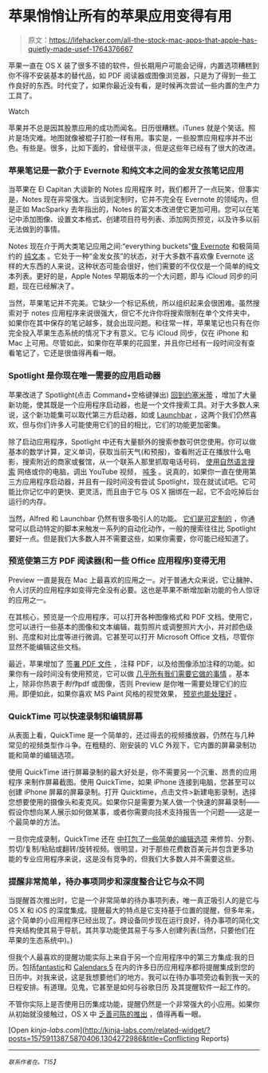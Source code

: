 # 苹果悄悄让所有的苹果应用变得有用

> 原文：<https://lifehacker.com/all-the-stock-mac-apps-that-apple-has-quietly-made-usef-1764376667>

苹果一直在 OS X 装了很多不错的软件，但长期用户可能会记得，内置选项糟糕到你不得不安装基本的替代品，如 PDF 阅读器或图像浏览器，只是为了得到一些工作良好的东西。时代变了，如果你最近没有看，是时候再次尝试一些内置的生产力工具了。

Watch

苹果并不总是因其股票应用的成功而闻名。日历很糟糕。iTunes 就是个笑话。照片是场灾难。地图就像被棍子打脸一样有用。事实是，一些股票应用程序并不出色。有些是。很多，比如下面的，曾经很平淡，但是这些年已经有了很大的改进。

### 苹果笔记是一款介于 Evernote 和纯文本之间的金发女孩笔记应用

当苹果在 El Capitan 大谈新的 Notes 应用程序 时，我们都开了一点玩笑，但事实是，Notes 现在非常强大。当谈到定制时，它并不完全在 Evernote 的领域内，但是正如 MacSparky 去年指出的，Notes 的富文本改进使它更加可用。您可以在笔记中添加图像、设置文本格式、创建项目符号列表、添加网页预览，以及许多以前无法做到的事情。 

Notes 现在介于两大类笔记应用之间:“everything buckets”[像 Evernote](http://lifehacker.com/ive-been-using-evernote-all-wrong-heres-why-its-actual-5989980) 和极简简约的 [纯文本](http://lifehacker.com/i-still-use-plain-text-for-everything-and-i-love-it-1758380840) 。它处于一种“金发女孩”的状态，对于大多数不喜欢像 Evernote 这样的大东西的人来说，这种状态可能会很好，他们需要的不仅仅是一个简单的纯文本列表。更好的是，Apple Notes 早期版本的一个大问题，即与 iCloud 同步的问题，现在已经解决了。

当然，苹果笔记并不完美。它缺少一个标记系统，所以组织起来会很困难。虽然搜索对于 notes 应用程序来说很强大，但它不允许你将搜索限制在单个文件夹中，如果你在其中保存的笔记越多，就会出现问题。和往常一样，苹果笔记也只有在你完全投入苹果生态系统的情况下才有意义。它与 iCloud 同步，仅在 iPhone 和 Mac 上可用。尽管如此，如果你在苹果的花园里，并且你已经有一段时间没有查看笔记了，它还是很值得再看一眼。

### Spotlight 是你现在唯一需要的应用启动器

苹果改进了 Spotlight(点击 Command+空格键弹出) [回到约塞米蒂](http://lifehacker.com/all-the-new-stuff-in-os-x-10-10-yosemite-1584870045) ，增加了大量新功能，使其既是一个应用程序启动器，也是一个文件搜索工具。对于大多数人来说，这个新功能集可以取代第三方启动器，如或 [Launchbar](http://www.obdev.at/products/launchbar/index.html) ，这两个我们仍然喜欢，但与你们许多人可能使用它们的目的相比，它们的功能更加密集。

除了启动应用程序，Spotlight 中还有大量额外的搜索参数可供您使用。你可以做基本的数学计算，定义单词，获取当前天气(和预报)，查看附近正在播放什么电影，搜索附近的商家或餐馆，从一个联系人那里抓取电话号码， [使用自然语言搜索](https://lifehacker.com/all-of-os-x-el-capitans-new-features-in-two-minutes-1733670933) 网络或你的电脑，调出 YouTube 视频， [吨多](https://support.apple.com/kb/PH18828?locale=en_US) 。说真的，如果你一直在使用第三方应用程序启动器，并且有一段时间没有尝试 Spotlight，现在就试试吧。它可能比你记忆中的更快、更灵活，而且由于它与 OS X 捆绑在一起，它不会吃掉后台运行的内存。

当然，Alfred 和 Launchbar 仍然有很多吸引人的功能。 [它们是可定制的](http://lifehacker.com/the-best-app-launcher-for-mac-5835412) ，你通常可以启动特定的脚本来触发一系列的自动化动作，一般的搜索往往比 Spotlight 要好一点。但是我们大多数人并不需要这些，如果你需要，你可能已经知道了。

### 预览使第三方 PDF 阅读器(和一些 Office 应用程序)变得无用

Preview 一直是我在 Mac 上最喜欢的应用之一。对于普通大众来说，它让臃肿、令人讨厌的应用程序如变得完全没有必要。这也是苹果不断增加新功能的令人惊讶的应用之一。

在其核心，预览是一个应用程序，可以打开各种图像格式和 PDF 文档。使用它，您可以进行一些基本的图像和文本编辑，裁剪照片或调整照片大小，并对颜色级别、亮度和对比度等进行微调。它甚至可以打开 Microsoft Office 文档，尽管你显然不能编辑这些文档。

最近，苹果增加了 [签署 PDF 文件](http://lifehacker.com/whats-the-best-way-to-to-sign-documents-electronically-5990172) ，注释 PDF，以及给图像添加注释的功能。如果你有一段时间没有使用预览，它可以做 [几乎所有我们需要它做的事情](http://lifehacker.com/seven-unsung-built-in-gems-of-mac-os-x-1575911387) 。基本上，除非你热衷于*制作*pdf 或图像，否则 Preview 是你唯一需要处理它们的应用。即便如此，如果你喜欢 MS Paint 风格的视觉效果， [预览也能处理好](https://lifehacker.com/access-your-macs-hidden-paint-program-in-preview-1668291036) 。

### QuickTime 可以快速录制和编辑屏幕

从表面上看，QuickTime 是一个简单的，还过得去的视频播放器，仍然在与几种常见的视频类型作斗争。在粗糙的、刚安装的 VLC 外观下，它内置的屏幕录制功能和简单的编辑选项。

使用 QuickTime 进行屏幕录制的最大好处是，你不需要另一个沉重、昂贵的应用程序 来制作屏幕截图。使用 QuickTime，如果 iPhone 连接到电脑，您甚至可以创建 iPhone 屏幕的屏幕录制。打开 Quicktime，点击文件>新建电影录制，选择您想要使用的摄像头和麦克风。如果你只是需要为某人做一个快速的屏幕录制——假设你想向某人展示如何做某事，或者你需要向技术支持报告一个问题——这是一个最简单的方法。

一旦你完成录制，QuickTime 还在 [中打包了一些简单的编辑选项](https://support.apple.com/en-us/HT201066) 来修剪、分割、剪切/复制/粘贴或翻转/旋转视频。很明显，对于那些花费数百美元并包含更多功能的专业应用程序来说，这是没有竞争的，但我们大多数人并不需要这些。

### 提醒非常简单，待办事项同步和深度整合让它与众不同

当提醒首次推出时，它是一个非常简单的待办事项列表，唯一真正吸引人的是它与 OS X 和 iOS 的深度集成。提醒最大的特点是它支持基于位置的提醒，但多年来，这个简单的小应用程序已经出现了。跨设备同步现在运行良好，待办事项的简化文件夹结构使其易于导航，其共享功能使其易于与多人创建列表(当然，只要他们在苹果的生态系统中)。)

但我个人最喜欢的提醒功能实际上来自于另一个应用程序中的第三方集成:我的日历。包括[fantastic](https://flexibits.com/fantastical)和 [Calendars 5](https://readdle.com/products/calendars5) 在内的许多日历应用程序都将提醒集成到您的日历中。对我来说，这是我想要他们的地方。我可以在待办事项旁边看到我一天的日程安排。有道理。见鬼，它甚至是如何与谷歌日历 及其提醒软件一起工作的。

不管你实际上是否使用日历集成功能，提醒仍然是一个非常强大的小应用。如果你从初始就没接触过，OS X 中 [乏善可陈的推出](http://lifehacker.com/everything-you-need-to-know-about-os-x-mountain-lion-in-5928792) ，值得再看一眼。

[Open *kinja-labs.com*](http://kinja-labs.com/related-widget/?posts=1575911387,5870406,1304272986&title=Conflicting Reports)

* * *

<small>*联系作者在*</small>[<small></small>](mailto:thorin@lifehacker.com)*<small>*。*T15】</small>*
